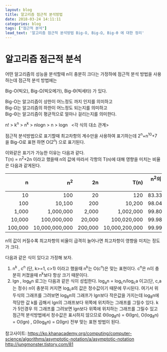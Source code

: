 ```yaml
---
layout: blog
title: 알고리즘 점근적 분석방법
date: 2018-03-24 14:11:11
categories: blog
tags: ["점근적 분석"]
lead_text: '알고리즘 점근적 분석방법 Big-O, Big-Ω, Big-Θ 에 대한 정리'
---
```


알고리즘 점근적 분석
===

어떤 알고리즘의 성능을 분석할때 n이 충분히 크다는 가정하에
점근적 분석 방법을 사용하는데 점근적 분석 방법에는

Big-O(빅오), Big-Ω(빅오메가), Big-Θ(빅세타) 가 있다.

Big-O는 알고리즘이 상한이 어느정도 까지 인지를 의미하고  
Big-Ω는 알고리즘의 하한이 어느정도 되는지를 의미하고   
Big-Θ는 알고리즘이 평균적으로 얼마나 걸리는지를 의미한다.  

n! > k<sup>n</sup> > n<sup>k</sup> > nlogn > n > logn  
<각 식의 대소 관계>

점근적 분석방법으로 표기할때 최고차항의 계수만을 사용하여
표기하는데 2<sup>n</sup>+n<sup>10</sup>+7 을 Big-O로 표현 하면 O(2<sup>n</sup>) 으로 표기된다.

이와같은 표기가 가능한 이유는 다음과 같다.  
T(n) = n<sup>2</sup>+2n 이라고 했을때
n의 값에 따라서 각항의 T(n)에 대해 영향을 미치는 비율은 다음과 같게된다.


|n	|	 n<sup>2</sup> 	|	 2n	 | 	T(n) 	|	 n<sup>2</sup>의 비율|
|---:|	---:	|	---:	|	---:	|	---:|
|10	|	100	|	20	|	120	|	83.33%	|
|100 |	10,100	|	200	|	10,200	|	98.04%	|
|1,000	|	1,000,000	|	2,000	|	1,002,000	|	99.80%	|
|10,000	|	100,000,000	|	20,000	|	100,020,000	|	99.98%	|
|100,000 |	10,000,000,000	|	200,000	|	10,000,200,000	|	99.99%	|



n의 값이 커질수록 최고차항의 비율이 급격히 늘어나면
최고차항이 영향을 미치는 정도가 크다.


다음과 같은 식이 있다고 가정해 보자.
1. n<sup>k</sup> , c<sup>n</sup> (단, k>=1, c>1) 
이라고 했을때 
n<sup>k</sup>는 O(c<sup>n</sup>)은 맞는 표현이다.
c<sup>n</sup>은 n이 충분히 커졌을때 n<sup>k</sup>보다 항상 크기 때문이다.
2. lgn , log<sub>8</sub>n
로그는 다음과 같은 식이 성립한다.
log<sub>a</sub>n = log<sub>c</sub>n/log<sub>c</sub>a 이고(단, c,a는 정수) n이 충분히 커지면 log<sub>c</sub>a의 값은
정수값이기 때문에 무시된다.
여기서 위두식의 그래프를 그려보면 log<sub>8</sub>n의 그래프가 lgn보다 작은값을 가지는데
log<sub>8</sub>n에 적당한 값 k를 곱해서 lgn의 그래프보다 위쪽에 위치하는 그래프를 그릴수 있다.
k가 5인경우 의 그래프를 그려보면 lgn보다 위쪽에 위치하는 그래프를 그릴수 있고
점근적 분석방법에서 정수값은 표시하지 않으므로 Θ(log<sub>8</sub>n) = Θ(lgn), O(log<sub>8</sub>n) = O(lgn)
, Ω(log<sub>8</sub>n) = Ω(lgn) 전부 맞는 표현 방법이 된다.

참고사이트:  https://ko.khanacademy.org/computing/computer-science/algorithms/asymptotic-notation/a/asymptotic-notation  
            http://jungmonster.tistory.com/81
